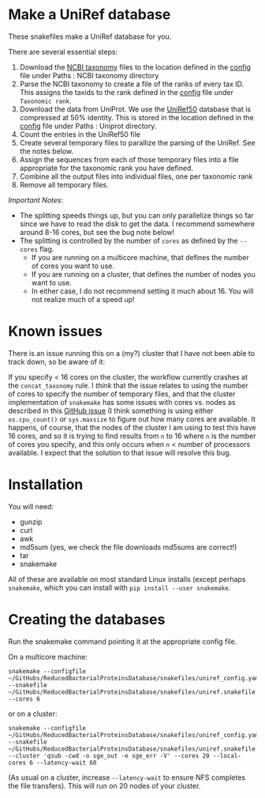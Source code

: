 # Make a UniRef database

These snakefiles make a UniRef database for you. 

There are several essential steps:

1. Download the [NCBI taxonomy](ftp.ncbi.nlm.nih.gov/pub/taxonomy/) files to the location defined in the [config](uniref_config.yaml) file under Paths : NCBI taxonomy directory
2. Parse the NCBI taxonomy to create a file of the ranks of every tax ID. This assigns the taxids to the rank defined in the [config](uniref_config.yaml) file under `Taxonomic rank`.
3. Download the data from UniProt. We use the [UniRef50](ftp://ftp.uniprot.org/pub/databases/uniprot/uniref/uniref50/) database that is compressed at 50% identity. This is stored in the location defined in the [config](uniref_config.yaml) file under Paths : Uniprot directory.
4. Count the entries in the UniRef50 file
5. Create several temporary files to parallize the parsing of the UniRef. See the notes below.
6. Assign the sequences from each of those temporary files into a file appropriate for the taxonomic rank you have defined.
7. Combine all the output files into individual files, one per taxonomic rank
8. Remove all temporary files.

*Important Notes*:
- The splitting speeds things up, but you can only parallelize things so far since we have to read the disk to get the data. I recommend somewhere around 8-16 cores, but see the bug note below!
- The splitting is controlled by the number of `cores` as defined by the `--cores` flag.
   - If you are running on a multicore machine, that defines the number of cores you want to use.
   - If you are running on a cluster, that defines the number of nodes you want to use.
   - In either case, I do not recommend setting it much about 16. You will not realize much of a speed up!

# Known issues

There is an issue running this on a (my?) cluster that I have not been able to track down, so be aware of it:

If you specify < 16 cores on the cluster, the workflow currently crashes at the `concat_taxonomy` rule. I _think_ that the issue relates to using the number of cores to specify the number of temporary files, and that the cluster implementation of `snakemake` has some issues with cores vs. nodes as described in this [GitHub issue](https://github.com/snakemake/snakemake/issues/213) (I think something is using either `os.cpu_count()` or `sys.maxsize` to figure out how many cores are available. It happens, of course, that the nodes of the cluster I am using to test this have 16 cores, and so it is trying to find results from `n` to 16 where `n` is the number of cores you specify, and this only occurs when `n` < number of processors available. I expect that the solution to that issue will resolve this bug. 


# Installation

You will need:
- gunzip
- curl
- awk
- md5sum (yes, we check the file downloads md5sums are correct!)
- tar
- snakemake

All of these are available on most standard Linux installs (except perhaps `snakemake`, which you can install with `pip install --user snakemake`.

# Creating the databases

Run the snakemake command pointing it at the appropriate config file.

On a multicore machine:

```
snakemake --configfile ~/GitHubs/ReducedBacterialProteinsDatabase/snakefiles/uniref_config.yaml --snakefile ~/GitHubs/ReducedBacterialProteinsDatabase/snakefiles/uniref.snakefile --cores 6
```

or on a cluster:

```
snakemake --configfile ~/GitHubs/ReducedBacterialProteinsDatabase/snakefiles/uniref_config.yaml --snakefile ~/GitHubs/ReducedBacterialProteinsDatabase/snakefiles/uniref.snakefile --cluster 'qsub -cwd -o sge_out -e sge_err -V' --cores 20 --local-cores 6 --latency-wait 60
```

(As usual on a cluster, increase `--latency-wait` to ensure NFS completes the file transfers). This will run on 20 nodes of your cluster.
